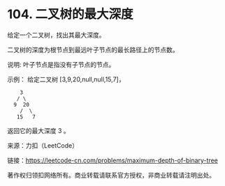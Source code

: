 # 104. 二叉树的最大深度
给定一个二叉树，找出其最大深度。

二叉树的深度为根节点到最远叶子节点的最长路径上的节点数。

说明: 叶子节点是指没有子节点的节点。

示例：
给定二叉树 [3,9,20,null,null,15,7]，
```
    3
   / \
  9  20
    /  \
   15   7
```
返回它的最大深度 3 。

来源：力扣（LeetCode）

链接：https://leetcode-cn.com/problems/maximum-depth-of-binary-tree

著作权归领扣网络所有。商业转载请联系官方授权，非商业转载请注明出处。